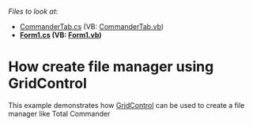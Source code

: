 <!-- default file list -->
*Files to look at*:

* [CommanderTab.cs](./CS/GridCommander/CommanderTab.cs) (VB: [CommanderTab.vb](./VB/GridCommander/CommanderTab.vb))
* **[Form1.cs](./CS/GridCommander/Form1.cs) (VB: [Form1.vb](./VB/GridCommander/Form1.vb))**
<!-- default file list end -->
# How create file manager using GridControl


<p>This example demonstrates how <a href="https://docs.devexpress.com/WindowsForms/DevExpress.XtraGrid.GridControl">GridControl</a> can be used to create a file manager like Total Commander<br />
</p>

<br/>


